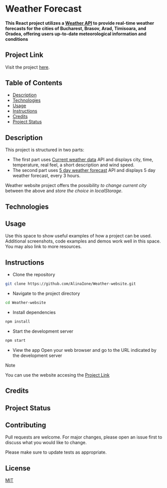 # Weather Forecast 
#### This React project utilizes a [Weather API](https://openweathermap.org/api) to provide real-time weather forecasts for the cities of Bucharest, Brasov, Arad, Timisoara, and Oradea, offering users up-to-date meteorological information and conditions

## Project Link
 Visit the project [here](https://displaycityweather.netlify.app).

## Table of Contents
* [Description](#description)
* [Technologies](#technologies)
* [Usage](#usage)
* [Instructions](#instructions)
* [Credits](#credits)
* [Project Status](#project-status)

## Description

This project is structured in two parts:

- The first part uses [Current weather data](https://openweathermap.org/current) API and displays city, time, temperature, real feel, a short description and wind speed.
- The second part uses [5 day weather forecast](https://openweathermap.org/forecast5) API and displays 5 day weather forecast, every 3 hours.

Weather website project offers the possibility _to change current city_ between the above and _store the choice in localStorage_.

## Technologies

## Usage

Use this space to show useful examples of how a project can be used. Additional screenshots, code examples and demos work well in this space. You may also link to more resources.

## Instructions

- Clone the repository
```bash
git clone https://github.com/AlinaIone/Weather-website.git
```
- Navigate to the project directory
```bash
cd Weather-website
```
- Install dependencies
```bash
npm install
```
- Start the development server
```bash
npm start
```
-  View the app
  Open your web browser and go to the URL indicated by the development server

> [!NOTE]
> You can use the website accesing the [Project Link](#project-link)









  








## Credits
## Project Status 
## Contributing

Pull requests are welcome. For major changes, please open an issue first
to discuss what you would like to change.

Please make sure to update tests as appropriate.

## License

[MIT](https://choosealicense.com/licenses/mit/)

